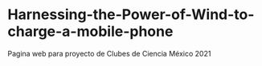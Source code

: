 # Harnessing-the-Power-of-Wind-to-charge-a-mobile-phone
Pagina web para proyecto de Clubes de Ciencia México 2021
